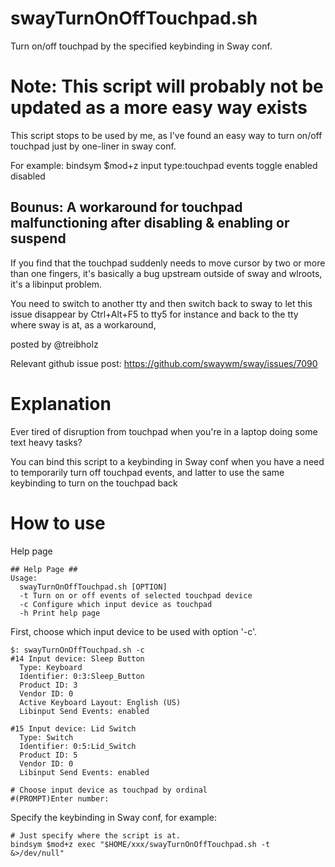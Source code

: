 # swayTurnOnOffTouchpad.sh
Turn on/off touchpad by the specified keybinding in Sway conf.

# Note: This script will probably not be updated as a more easy way exists
This script stops to be used by me, as I've found an easy way to turn on/off touchpad just by one-liner in sway conf.

For example:
bindsym $mod+z input type:touchpad events toggle enabled disabled

## Bounus: A workaround for touchpad malfunctioning after disabling & enabling or suspend

If you find that the touchpad suddenly needs to move cursor by two or more than one fingers, it's basically a bug upstream outside of sway and wlroots, it's a libinput problem.

You need to switch to another tty and then switch back to sway to let this issue disappear by Ctrl+Alt+F5 to tty5 for instance and back to the tty where sway is at, as a workaround,

posted by @treibholz

Relevant github issue post: https://github.com/swaywm/sway/issues/7090

# Explanation
Ever tired of disruption from touchpad when you're in a laptop doing some text heavy tasks?

You can bind this script to a keybinding in Sway conf when you have a need to temporarily turn off touchpad events, and latter to use the same keybinding to turn on the touchpad back

# How to use
Help page
```
## Help Page ##
Usage:
  swayTurnOnOffTouchpad.sh [OPTION]
  -t Turn on or off events of selected touchpad device
  -c Configure which input device as touchpad
  -h Print help page
```
First, choose which input device to be used with option '-c'.
```
$: swayTurnOnOffTouchpad.sh -c
#14 Input device: Sleep Button
  Type: Keyboard
  Identifier: 0:3:Sleep_Button
  Product ID: 3
  Vendor ID: 0
  Active Keyboard Layout: English (US)
  Libinput Send Events: enabled

#15 Input device: Lid Switch
  Type: Switch
  Identifier: 0:5:Lid_Switch
  Product ID: 5
  Vendor ID: 0
  Libinput Send Events: enabled
  
# Choose input device as touchpad by ordinal
#(PROMPT)Enter number:
```
Specify the keybinding in Sway conf, for example:
```
# Just specify where the script is at.
bindsym $mod+z exec "$HOME/xxx/swayTurnOnOffTouchpad.sh -t &>/dev/null"
```
